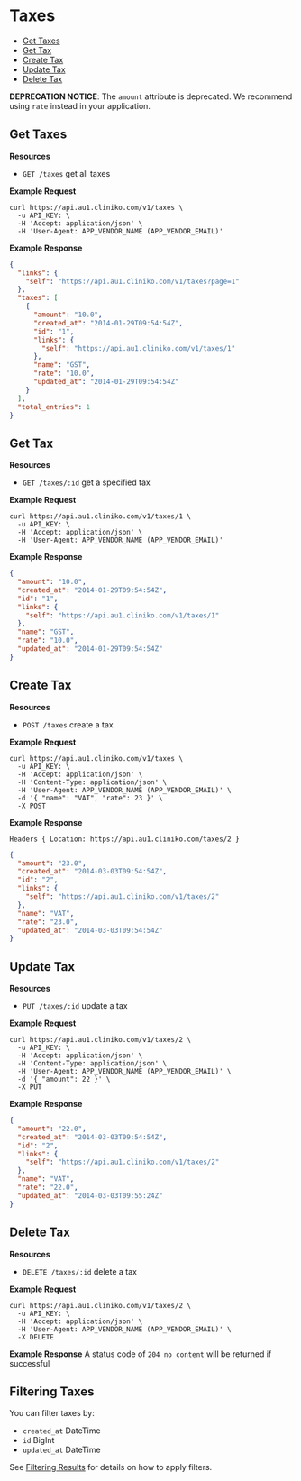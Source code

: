Taxes
============
* [Get Taxes](#get-taxes "This will return all taxes.")
* [Get Tax](#get-tax "This will return a specified tax.")
* [Create Tax](#create-tax "This will create a tax.")
* [Update Tax](#update-tax "This will update a tax.")
* [Delete Tax](#delete-tax "This will delete a tax.")

**DEPRECATION NOTICE**: The `amount` attribute is deprecated. We recommend using `rate` instead in your application.

Get Taxes
----------------

**Resources**
* ```GET /taxes``` get all taxes

**Example Request**
```shell
curl https://api.au1.cliniko.com/v1/taxes \
  -u API_KEY: \
  -H 'Accept: application/json' \
  -H 'User-Agent: APP_VENDOR_NAME (APP_VENDOR_EMAIL)'
```

**Example Response**
```json
{
  "links": {
    "self": "https://api.au1.cliniko.com/v1/taxes?page=1"
  },
  "taxes": [
    {
      "amount": "10.0",
      "created_at": "2014-01-29T09:54:54Z",
      "id": "1",
      "links": {
        "self": "https://api.au1.cliniko.com/v1/taxes/1"
      },
      "name": "GST",
      "rate": "10.0",
      "updated_at": "2014-01-29T09:54:54Z"
    }
  ],
  "total_entries": 1
}
```

Get Tax
------------

**Resources**
* ```GET /taxes/:id``` get a specified tax

**Example Request**
```shell
curl https://api.au1.cliniko.com/v1/taxes/1 \
  -u API_KEY: \
  -H 'Accept: application/json' \
  -H 'User-Agent: APP_VENDOR_NAME (APP_VENDOR_EMAIL)'
```

**Example Response**
```json
{
  "amount": "10.0",
  "created_at": "2014-01-29T09:54:54Z",
  "id": "1",
  "links": {
    "self": "https://api.au1.cliniko.com/v1/taxes/1"
  },
  "name": "GST",
  "rate": "10.0",
  "updated_at": "2014-01-29T09:54:54Z"
}
```

Create Tax
----------------
**Resources**
* ```POST /taxes``` create a tax

**Example Request**
```shell
curl https://api.au1.cliniko.com/v1/taxes \
  -u API_KEY: \
  -H 'Accept: application/json' \
  -H 'Content-Type: application/json' \
  -H 'User-Agent: APP_VENDOR_NAME (APP_VENDOR_EMAIL)' \
  -d '{ "name": "VAT", "rate": 23 }' \
  -X POST
```
**Example Response**
```
Headers { Location: https://api.au1.cliniko.com/taxes/2 }
```
```json
{
  "amount": "23.0",
  "created_at": "2014-03-03T09:54:54Z",
  "id": "2",
  "links": {
    "self": "https://api.au1.cliniko.com/v1/taxes/2"
  },
  "name": "VAT",
  "rate": "23.0",
  "updated_at": "2014-03-03T09:54:54Z"
}
```

Update Tax
----------------
**Resources**
* ```PUT /taxes/:id``` update a tax

**Example Request**
```shell
curl https://api.au1.cliniko.com/v1/taxes/2 \
  -u API_KEY: \
  -H 'Accept: application/json' \
  -H 'Content-Type: application/json' \
  -H 'User-Agent: APP_VENDOR_NAME (APP_VENDOR_EMAIL)' \
  -d '{ "amount": 22 }' \
  -X PUT
```
**Example Response**
```json
{
  "amount": "22.0",
  "created_at": "2014-03-03T09:54:54Z",
  "id": "2",
  "links": {
    "self": "https://api.au1.cliniko.com/v1/taxes/2"
  },
  "name": "VAT",
  "rate": "22.0",
  "updated_at": "2014-03-03T09:55:24Z"
}
```

Delete Tax
----------------
**Resources**
* ```DELETE /taxes/:id``` delete a tax

**Example Request**
```shell
curl https://api.au1.cliniko.com/v1/taxes/2 \
  -u API_KEY: \
  -H 'Accept: application/json' \
  -H 'User-Agent: APP_VENDOR_NAME (APP_VENDOR_EMAIL)' \
  -X DELETE
```
**Example Response**
A status code of `204 no content` will be returned if successful

Filtering Taxes
----------------

You can filter taxes by:
* ```created_at``` DateTime
* ```id``` BigInt
* ```updated_at``` DateTime

See [Filtering Results](https://github.com/redguava/cliniko-api#filtering-results) for details on how to apply filters.
